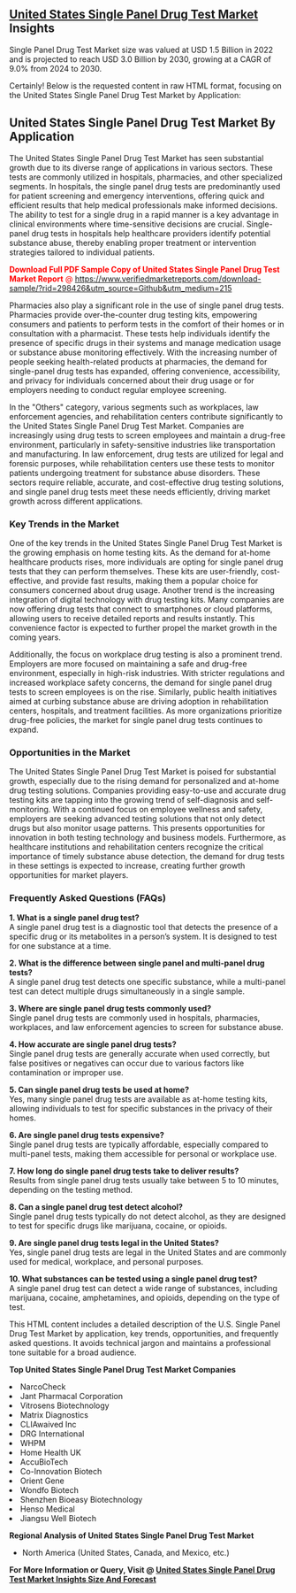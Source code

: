 <h2><a href="https://www.verifiedmarketreports.com/download-sample/?rid=298426&amp;utm_source=Github&amp;utm_medium=215" target="_blank">United States Single Panel Drug Test Market</a> Insights</h2><p>Single Panel Drug Test Market size was valued at USD 1.5 Billion in 2022 and is projected to reach USD 3.0 Billion by 2030, growing at a CAGR of 9.0% from 2024 to 2030.</p><p>Certainly! Below is the requested content in raw HTML format, focusing on the United States Single Panel Drug Test Market by Application: <h2>United States Single Panel Drug Test Market By Application</h2> <p>The United States Single Panel Drug Test Market has seen substantial growth due to its diverse range of applications in various sectors. These tests are commonly utilized in hospitals, pharmacies, and other specialized segments. In hospitals, the single panel drug tests are predominantly used for patient screening and emergency interventions, offering quick and efficient results that help medical professionals make informed decisions. The ability to test for a single drug in a rapid manner is a key advantage in clinical environments where time-sensitive decisions are crucial. Single-panel drug tests in hospitals help healthcare providers identify potential substance abuse, thereby enabling proper treatment or intervention strategies tailored to individual patients.</p> <p><p><span class=""><span style="color: #ff0000;"><strong>Download Full PDF Sample Copy of United States Single Panel Drug Test Market Report</strong> @ </span><a href="https://www.verifiedmarketreports.com/download-sample/?rid=298426&amp;utm_source=Github&amp;utm_medium=215" target="_blank">https://www.verifiedmarketreports.com/download-sample/?rid=298426&amp;utm_source=Github&amp;utm_medium=215</a></span></p></p> <p>Pharmacies also play a significant role in the use of single panel drug tests. Pharmacies provide over-the-counter drug testing kits, empowering consumers and patients to perform tests in the comfort of their homes or in consultation with a pharmacist. These tests help individuals identify the presence of specific drugs in their systems and manage medication usage or substance abuse monitoring effectively. With the increasing number of people seeking health-related products at pharmacies, the demand for single-panel drug tests has expanded, offering convenience, accessibility, and privacy for individuals concerned about their drug usage or for employers needing to conduct regular employee screening.</p> <p>In the "Others" category, various segments such as workplaces, law enforcement agencies, and rehabilitation centers contribute significantly to the United States Single Panel Drug Test Market. Companies are increasingly using drug tests to screen employees and maintain a drug-free environment, particularly in safety-sensitive industries like transportation and manufacturing. In law enforcement, drug tests are utilized for legal and forensic purposes, while rehabilitation centers use these tests to monitor patients undergoing treatment for substance abuse disorders. These sectors require reliable, accurate, and cost-effective drug testing solutions, and single panel drug tests meet these needs efficiently, driving market growth across different applications.</p> <h3>Key Trends in the Market</h3> <p>One of the key trends in the United States Single Panel Drug Test Market is the growing emphasis on home testing kits. As the demand for at-home healthcare products rises, more individuals are opting for single panel drug tests that they can perform themselves. These kits are user-friendly, cost-effective, and provide fast results, making them a popular choice for consumers concerned about drug usage. Another trend is the increasing integration of digital technology with drug testing kits. Many companies are now offering drug tests that connect to smartphones or cloud platforms, allowing users to receive detailed reports and results instantly. This convenience factor is expected to further propel the market growth in the coming years.</p> <p>Additionally, the focus on workplace drug testing is also a prominent trend. Employers are more focused on maintaining a safe and drug-free environment, especially in high-risk industries. With stricter regulations and increased workplace safety concerns, the demand for single panel drug tests to screen employees is on the rise. Similarly, public health initiatives aimed at curbing substance abuse are driving adoption in rehabilitation centers, hospitals, and treatment facilities. As more organizations prioritize drug-free policies, the market for single panel drug tests continues to expand.</p> <h3>Opportunities in the Market</h3> <p>The United States Single Panel Drug Test Market is poised for substantial growth, especially due to the rising demand for personalized and at-home drug testing solutions. Companies providing easy-to-use and accurate drug testing kits are tapping into the growing trend of self-diagnosis and self-monitoring. With a continued focus on employee wellness and safety, employers are seeking advanced testing solutions that not only detect drugs but also monitor usage patterns. This presents opportunities for innovation in both testing technology and business models. Furthermore, as healthcare institutions and rehabilitation centers recognize the critical importance of timely substance abuse detection, the demand for drug tests in these settings is expected to increase, creating further growth opportunities for market players.</p> <h3>Frequently Asked Questions (FAQs)</h3> <p><strong>1. What is a single panel drug test?</strong><br> A single panel drug test is a diagnostic tool that detects the presence of a specific drug or its metabolites in a person’s system. It is designed to test for one substance at a time.</p> <p><strong>2. What is the difference between single panel and multi-panel drug tests?</strong><br> A single panel drug test detects one specific substance, while a multi-panel test can detect multiple drugs simultaneously in a single sample.</p> <p><strong>3. Where are single panel drug tests commonly used?</strong><br> Single panel drug tests are commonly used in hospitals, pharmacies, workplaces, and law enforcement agencies to screen for substance abuse.</p> <p><strong>4. How accurate are single panel drug tests?</strong><br> Single panel drug tests are generally accurate when used correctly, but false positives or negatives can occur due to various factors like contamination or improper use.</p> <p><strong>5. Can single panel drug tests be used at home?</strong><br> Yes, many single panel drug tests are available as at-home testing kits, allowing individuals to test for specific substances in the privacy of their homes.</p> <p><strong>6. Are single panel drug tests expensive?</strong><br> Single panel drug tests are typically affordable, especially compared to multi-panel tests, making them accessible for personal or workplace use.</p> <p><strong>7. How long do single panel drug tests take to deliver results?</strong><br> Results from single panel drug tests usually take between 5 to 10 minutes, depending on the testing method.</p> <p><strong>8. Can a single panel drug test detect alcohol?</strong><br> Single panel drug tests typically do not detect alcohol, as they are designed to test for specific drugs like marijuana, cocaine, or opioids.</p> <p><strong>9. Are single panel drug tests legal in the United States?</strong><br> Yes, single panel drug tests are legal in the United States and are commonly used for medical, workplace, and personal purposes.</p> <p><strong>10. What substances can be tested using a single panel drug test?</strong><br> A single panel drug test can detect a wide range of substances, including marijuana, cocaine, amphetamines, and opioids, depending on the type of test.</p> This HTML content includes a detailed description of the U.S. Single Panel Drug Test Market by application, key trends, opportunities, and frequently asked questions. It avoids technical jargon and maintains a professional tone suitable for a broad audience.</p><p><strong>Top United States Single Panel Drug Test Market Companies</strong></p><div data-test-id=""><p><li>NarcoCheck</li><li> Jant Pharmacal Corporation</li><li> Vitrosens Biotechnology</li><li> Matrix Diagnostics</li><li> CLIAwaived Inc</li><li> DRG International</li><li> WHPM</li><li> Home Health UK</li><li> AccuBioTech</li><li> Co-Innovation Biotech</li><li> Orient Gene</li><li> Wondfo Biotech</li><li> Shenzhen Bioeasy Biotechnology</li><li> Henso Medical</li><li> Jiangsu Well Biotech</li></p><div><strong>Regional Analysis of&nbsp;United States Single Panel Drug Test Market</strong></div><ul><li dir="ltr"><p dir="ltr">North America&nbsp;(United States, Canada, and Mexico, etc.)</p></li></ul><p><strong>For More Information or Query, Visit @&nbsp;</strong><strong><a href="https://www.verifiedmarketreports.com/product/single-panel-drug-test-market/?utm_source=Github&amp;utm_medium=215" target="_blank">United States Single Panel Drug Test Market Insights Size And Forecast</a></strong></p></div>
